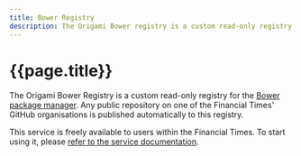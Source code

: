 ```yaml
---
title: Bower Registry
description: The Origami Bower registry is a custom read-only registry for the Bower package manager.
---
```



# {{page.title}}

The Origami Bower Registry is a custom read-only registry for the [Bower package manager](https://bower.io/). Any public repository on one of the Financial Times' GitHub organisations is published automatically to this registry.

This service is freely available to users within the Financial Times. To start using it, please [refer to the service documentation](https://origami-bower-registry.ft.com/).
